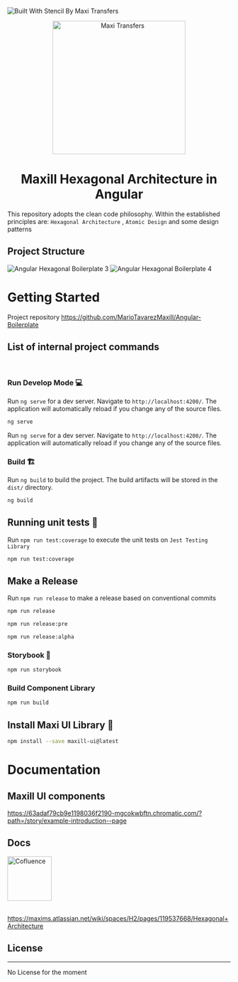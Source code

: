![Built With Stencil By Maxi Transfers](https://img.shields.io/badge/-Built%20With%20Stencil-16161d.svg?logo=data%3Aimage%2Fsvg%2Bxml%3Bbase64%2CPD94bWwgdmVyc2lvbj0iMS4wIiBlbmNvZGluZz0idXRmLTgiPz4KPCEtLSBHZW5lcmF0b3I6IEFkb2JlIElsbHVzdHJhdG9yIDE5LjIuMSwgU1ZHIEV4cG9ydCBQbHVnLUluIC4gU1ZHIFZlcnNpb246IDYuMDAgQnVpbGQgMCkgIC0tPgo8c3ZnIHZlcnNpb249IjEuMSIgaWQ9IkxheWVyXzEiIHhtbG5zPSJodHRwOi8vd3d3LnczLm9yZy8yMDAwL3N2ZyIgeG1sbnM6eGxpbms9Imh0dHA6Ly93d3cudzMub3JnLzE5OTkveGxpbmsiIHg9IjBweCIgeT0iMHB4IgoJIHZpZXdCb3g9IjAgMCA1MTIgNTEyIiBzdHlsZT0iZW5hYmxlLWJhY2tncm91bmQ6bmV3IDAgMCA1MTIgNTEyOyIgeG1sOnNwYWNlPSJwcmVzZXJ2ZSI%2BCjxzdHlsZSB0eXBlPSJ0ZXh0L2NzcyI%2BCgkuc3Qwe2ZpbGw6I0ZGRkZGRjt9Cjwvc3R5bGU%2BCjxwYXRoIGNsYXNzPSJzdDAiIGQ9Ik00MjQuNywzNzMuOWMwLDM3LjYtNTUuMSw2OC42LTkyLjcsNjguNkgxODAuNGMtMzcuOSwwLTkyLjctMzAuNy05Mi43LTY4LjZ2LTMuNmgzMzYuOVYzNzMuOXoiLz4KPHBhdGggY2xhc3M9InN0MCIgZD0iTTQyNC43LDI5Mi4xSDE4MC40Yy0zNy42LDAtOTIuNy0zMS05Mi43LTY4LjZ2LTMuNkgzMzJjMzcuNiwwLDkyLjcsMzEsOTIuNyw2OC42VjI5Mi4xeiIvPgo8cGF0aCBjbGFzcz0ic3QwIiBkPSJNNDI0LjcsMTQxLjdIODcuN3YtMy42YzAtMzcuNiw1NC44LTY4LjYsOTIuNy02OC42SDMzMmMzNy45LDAsOTIuNywzMC43LDkyLjcsNjguNlYxNDEuN3oiLz4KPC9zdmc%2BCg%3D%3D&colorA=16161d&style=flat-square)

<p align="center">
  <a href="https://www.npmjs.com/package/maxill-ui">
    <img src="https://maxillc.com/images/logo.png" alt="Maxi Transfers" width="300" />
  </a>
</p>

<h1 align="center">Maxill Hexagonal Architecture in Angular</h1>

This repository adopts the clean code philosophy. Within the established principles are: `Hexagonal Architecture` , `Atomic Design` and some design patterns

## Project Structure

![Angular Hexagonal Boilerplate 3](https://user-images.githubusercontent.com/121114433/210280276-799dcae8-9bef-486c-936b-825868b5b810.jpg)
![Angular Hexagonal Boilerplate 4](https://user-images.githubusercontent.com/121114433/210280283-3b948a52-0aef-4f8c-a747-06545d0580b7.jpg)

# Getting Started

Project repository
https://github.com/MarioTavarezMaxill/Angular-Boilerplate

## List of internal project commands

<br />

### Run Develop Mode 💻

Run `ng serve` for a dev server. Navigate to `http://localhost:4200/`. The application will automatically reload if you change any of the source files.

```bash
ng serve
```

Run `ng serve` for a dev server. Navigate to `http://localhost:4200/`. The application will automatically reload if you change any of the source files.

### Build 🏗️

Run `ng build` to build the project. The build artifacts will be stored in the `dist/` directory.

```bash
ng build
```

## Running unit tests 🧪

Run `npm run test:coverage` to execute the unit tests on `Jest Testing Library`

```bash
npm run test:coverage
```

## Make a Release

Run `npm run release` to make a release based on conventional commits

```bash
npm run release
```

```bash
npm run release:pre
```

```bash
npm run release:alpha
```

### Storybook 🎨

```bash
npm run storybook
```

### Build Component Library

```sh
npm run build
```

## Install Maxi UI Library 🚀

```sh
npm install --save maxill-ui@latest
```

# Documentation

## Maxill UI components

https://63adaf79cb9e1198036f2190-mgcokwbftn.chromatic.com/?path=/story/example-introduction--page

## Docs

<img src="https://wac-cdn.atlassian.com/dam/jcr:a22c9f02-b225-4e34-9f1d-e5ac0265e543/confluence_rgb_slate.png" alt="Cofluence" width="100" />
<br />
<br />

https://maxims.atlassian.net/wiki/spaces/H2/pages/119537668/Hexagonal+Architecture

## License

<hr>

No License for the moment
